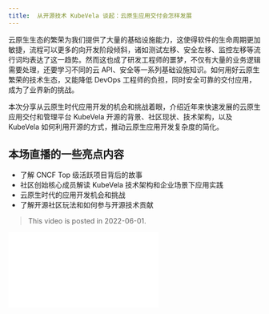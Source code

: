 ```yaml
---
title:  从开源技术 KubeVela 谈起：云原生应用交付会怎样发展
---
```


云原生生态的繁荣为我们提供了大量的基础设施能力，这使得软件的生命周期更加敏捷，流程可以更多的向开发阶段倾斜，诸如测试左移、安全左移、监控左移等流行词均表达了这一趋势。然而这也成了研发工程师的噩梦，不仅有大量的业务逻辑需要处理，还要学习不同的云 API、安全等一系列基础设施知识。如何用好云原生繁荣的技术生态，又能降低 DevOps 工程师的负担，同时安全可靠的交付应用，成为了业界新的挑战。

本次分享从云原生时代应用开发的机会和挑战着眼，介绍近年来快速发展的云原生应用交付和管理平台 KubeVela 开源的背景、社区现状、技术架构，以及 KubeVela 如何利用开源的方式，推动云原生应用开发复杂度的简化。

## 本场直播的一些亮点内容

* 了解 CNCF Top 级活跃项目背后的故事
* 社区创始核心成员解读 KubeVela 技术架构和企业场景下应用实践
* 云原生时代的应用开发机会和挑战
* 了解开源社区玩法和如何参与开源技术贡献

> This video is posted in 2022-06-01.

<iframe src="//player.bilibili.com/player.html?aid=299698557&bvid=BV1UF411G7r4&cid=736196914&page=1" scrolling="no" border="0" frameborder="no" framespacing="0" allowfullscreen="true"> </iframe>